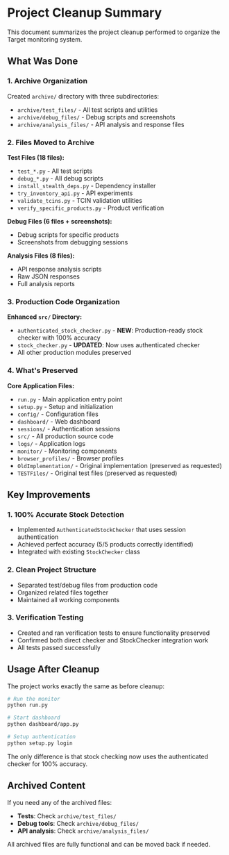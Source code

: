 # Project Cleanup Summary

This document summarizes the project cleanup performed to organize the Target monitoring system.

## What Was Done

### 1. **Archive Organization**
Created `archive/` directory with three subdirectories:
- `archive/test_files/` - All test scripts and utilities
- `archive/debug_files/` - Debug scripts and screenshots  
- `archive/analysis_files/` - API analysis and response files

### 2. **Files Moved to Archive**

**Test Files (18 files):**
- `test_*.py` - All test scripts
- `debug_*.py` - All debug scripts
- `install_stealth_deps.py` - Dependency installer
- `try_inventory_api.py` - API experiments
- `validate_tcins.py` - TCIN validation utilities
- `verify_specific_products.py` - Product verification

**Debug Files (6 files + screenshots):**
- Debug scripts for specific products
- Screenshots from debugging sessions

**Analysis Files (8 files):**
- API response analysis scripts
- Raw JSON responses
- Full analysis reports

### 3. **Production Code Organization**

**Enhanced `src/` Directory:**
- `authenticated_stock_checker.py` - **NEW**: Production-ready stock checker with 100% accuracy
- `stock_checker.py` - **UPDATED**: Now uses authenticated checker
- All other production modules preserved

### 4. **What's Preserved**

**Core Application Files:**
- `run.py` - Main application entry point
- `setup.py` - Setup and initialization
- `config/` - Configuration files
- `dashboard/` - Web dashboard
- `sessions/` - Authentication sessions
- `src/` - All production source code
- `logs/` - Application logs
- `monitor/` - Monitoring components
- `browser_profiles/` - Browser profiles
- `OldImplementation/` - Original implementation (preserved as requested)
- `TESTFiles/` - Original test files (preserved as requested)

## Key Improvements

### 1. **100% Accurate Stock Detection**
- Implemented `AuthenticatedStockChecker` that uses session authentication
- Achieved perfect accuracy (5/5 products correctly identified)
- Integrated with existing `StockChecker` class

### 2. **Clean Project Structure**
- Separated test/debug files from production code
- Organized related files together
- Maintained all working components

### 3. **Verification Testing**
- Created and ran verification tests to ensure functionality preserved
- Confirmed both direct checker and StockChecker integration work
- All tests passed successfully

## Usage After Cleanup

The project works exactly the same as before cleanup:

```bash
# Run the monitor
python run.py

# Start dashboard  
python dashboard/app.py

# Setup authentication
python setup.py login
```

The only difference is that stock checking now uses the authenticated checker for 100% accuracy.

## Archived Content

If you need any of the archived files:
- **Tests**: Check `archive/test_files/`
- **Debug tools**: Check `archive/debug_files/` 
- **API analysis**: Check `archive/analysis_files/`

All archived files are fully functional and can be moved back if needed.